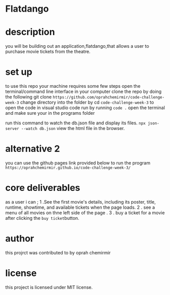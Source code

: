 # Flatdango
# description
you will be building out an application,flatdango,that allows a user to purchase movie tickets from the theatre.
# set up
to use this repo your machine requires some few steps 
open the terminal/command line interface in your computer 
clone the repo by doing the following 
git clone `https://github.com/oprahchemirmir/code-challenge-week-3`
change directory into the folder by 
 cd `code-challenge-week-3`
 to open the code in visual  studio code run by running 
 `code .`
 open the terminal and make sure your in the programs folder

run this command to watch the db.json file and display its files.
`npx json-server --watch db.json`
view the html file in the browser.
# alternative 2
you can use the github pages link provided below to run the program
`https://oprahchemirmir.github.io/code-challenge-week-3/`

# core deliverables
as a user i can ;
1 .See the first movie's details, including its poster, title, runtime, showtime, and available tickets when the page loads.
2 . see a menu of all movies on thne left side of the page .
3 . buy a ticket for a movie after clicking the `buy ticket`button.
# author
this projrct was contributed to by
oprah chemirmir
# license
this project is licensed under 
MIT license.




